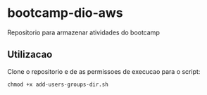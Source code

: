# bootcamp-dio-aws
Repositorio para armazenar atividades do bootcamp

## Utilizacao

Clone o repositorio e de as permissoes de execucao para o script:

```chmod +x add-users-groups-dir.sh```
